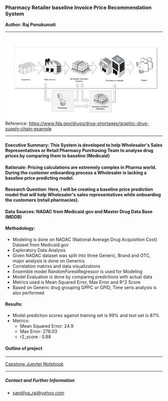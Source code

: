 ### Pharmacy Retailer baseline Invoice Price Recommendation System
**Author: Raj Ponukumati**
- - - -
![picture alt](https://github.com/rajsandilya/Capstone/blob/main/images/drug_supply_chain.png "Pharmacy buyer prices")
Reference: https://www.fda.gov/drugs/drug-shortages/graphic-drug-supply-chain-example
- - - -
#### Executive Summary: This System is developed to help Wholesaler's Sales Representatives or Retail Pharmacy Purchasing Team to analyse drug prices by comparing them to baseline (Medicaid)

#### Rationale: Pricing calculations are extremely complex in Pharma world. During the customer onboarding process a Wholesaler is lacking a baseline price predicting model.

#### Research Question: Here, I will be creating a baseline price prediction model that will help Wholesaler's sales representatives while onboarding the customers (retail pharmacies).

#### Data Sources: NADAC from Medicaid.gov and Master Drug Data Base (MDDB)

#### Methodology:  
 * Modeling is done on NADAC (National Average Drug Acquisition Cost) Dataset from Medicaid.gov
 * Exploratory Data Analysis
 * Given NADAC dataset was split into three Generic, Brand and OTC, major analysis is done on Generics 
 * Correlation matrixs and data visualizations 
 * Ensemble model RandomForestRegressor is used for Modeling
 * Model Evaluation is done by comparing predictions with actual data
 * Metrics used is Mean Squared Error, Max Error and R^2 Score
 * Based on Generic drug grouping GPPC or GPID, Time seris analysis is also performed 

#### Results:
* Model prediction scores against training set is 99% and test set is 87%
* Metrics:
    * Mean Squared Error: 24.9
    * Max Error: 278.03
    * r2_score : 0.88

#### Outline of project
 - - - -
[Capstone Jupyter Notebook](https://github.com/rajsandilya/Capstone/blob/main/Capstone.ipynb)
- - - -

##### Contact and Further Information
* sandilya_raj@yahoo.com
